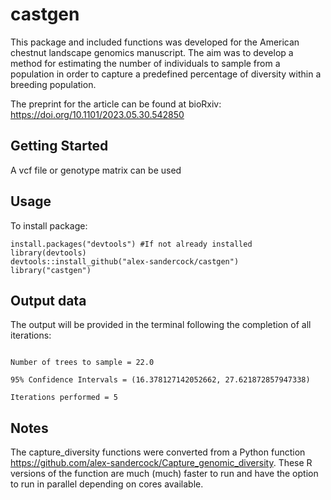# castgen

This package and included functions was developed for the American chestnut landscape genomics manuscript. The aim was to develop a method for estimating the number of individuals to sample from a population in order to capture a predefined percentage of diversity within a breeding population. 

The preprint for the article can be found at bioRxiv: https://doi.org/10.1101/2023.05.30.542850

## Getting Started

A vcf file or genotype matrix can be used

## Usage

To install package:
```
install.packages("devtools") #If not already installed
library(devtools)
devtools::install_github("alex-sandercock/castgen")
library("castgen")
```



## Output data

The output will be provided in the terminal following the completion of all iterations:

```

Number of trees to sample = 22.0 

95% Confidence Intervals = (16.378127142052662, 27.621872857947338) 

Iterations performed = 5

```

## Notes
The capture_diversity functions were converted from a Python function https://github.com/alex-sandercock/Capture_genomic_diversity. These R versions of the function are much (much) faster to run and have the option to run in parallel depending on cores available.


